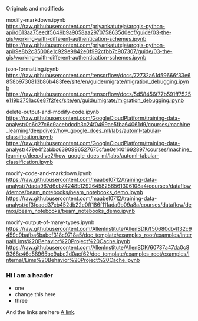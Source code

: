 
Originals and modifieds

modify-markdown.ipynb
https://raw.githubusercontent.com/priyankatuteja/arcgis-python-api/d613aa75eedf5649b9a9058aa2970758635d0ecf/guide/03-the-gis/working-with-different-authentication-schemes.ipynb
https://raw.githubusercontent.com/priyankatuteja/arcgis-python-api/9e8b2c35008e1c929e9842e0f992cfbb7c907307/guide/03-the-gis/working-with-different-authentication-schemes.ipynb

json-formatting.ipynb
https://raw.githubusercontent.com/tensorflow/docs/72732a61d59666f33e6858b9730813b86b483fee/site/en/guide/migrate/migration_debugging.ipynb
https://raw.githubusercontent.com/tensorflow/docs/5d58456f77b591ff7525e119b3751ac6e87f2fec/site/en/guide/migrate/migration_debugging.ipynb


delete-output-and-modify-code.ipynb
https://raw.githubusercontent.com/GoogleCloudPlatform/training-data-analyst/0c6c27c6c9acebdcdb3c24f0499ae5fba64061d9/courses/machine_learning/deepdive2/how_google_does_ml/labs/automl-tabular-classification.ipynb
https://raw.githubusercontent.com/GoogleCloudPlatform/training-data-analyst/479e4f2abbc6390996527675cfae0e1401692897/courses/machine_learning/deepdive2/how_google_does_ml/labs/automl-tabular-classification.ipynb

modify-code-and-markdown.ipynb
https://raw.githubusercontent.com/maabel0712/training-data-analyst/7dada967d6cb74248b12926458256561306108a4/courses/dataflow/demos/beam_notebooks/beam_notebooks_demo.ipynb
https://raw.githubusercontent.com/maabel0712/training-data-analyst/df3fcadd37cb452db22e0ff186f111ada9b09a8a/courses/dataflow/demos/beam_notebooks/beam_notebooks_demo.ipynb

modify-output-of-many-types.ipynb
https://raw.githubusercontent.com/AllenInstitute/AllenSDK/f50680db4f32c9459c9bafba6babcf318c9718a5/doc_template/examples_root/examples/internal/Lims%20Behavior%20Project%20Cache.ipynb
https://raw.githubusercontent.com/AllenInstitute/AllenSDK/60737a47da0c89368e46d58965bc9abc2d0acf62/doc_template/examples_root/examples/internal/Lims%20Behavior%20Project%20Cache.ipynb

### Hi I am a header
- one
- change this here
- three


And the links are here [A link](https://google.coms).
